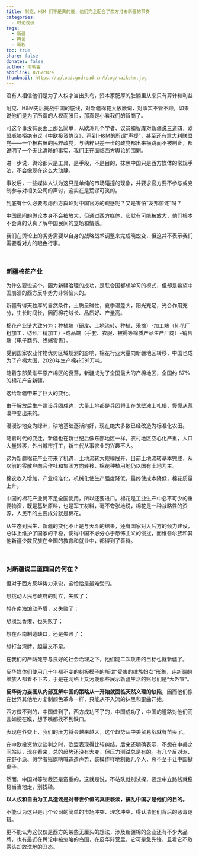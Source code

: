 ```yaml
---
title: 耐克、H&M 们不是真的傻，他们完全配合了西方打击新疆的节奏
categories:
  - 时论浅谈
tags:
  - 新疆
  - 舆论
  - 霸权
toc: true
share: false
donates: false
author: 南朝客
abbrlink: 8267c87e
thumbnail: https://upload.godread.cn/blog/naikehm.jpg
---
```


<div class="description">没有人相信他们是为了人权才当出头鸟，资本家肥厚的肚腩里从来只有算计和利益</div>

<!-- more -->

耐克、H&M先后挑战中国的底线，对新疆棉花大放厥词，对事实不管不顾，如果说他们是为了所谓的人权而张目，那真是小看我们的智商了。



可这个事没有表面上那么简单，从欧洲几个学者、议员和智库对新疆说三道四，欧盟威胁拒绝审议《中欧投资协议》，再到 H&M的所谓“声援”，甚至还有意大利联盟党——一个极右翼的民粹政党，与纳粹只差一步的政党都出来横跳而不被制止，都说明了一个无比清晰的事实，我们正在面临西方舆论的围剿。



进一步说，舆论都只是工具，是手段，不是目的，抹黑中国只是西方媒体的常规手法，不会像现在这么大动静。



事发后，一些媒体人认为这只是单纯的市场碰撞的现象，并要求官方要不参与或克制参与对相关公司的声讨，这实在是荒谬可笑的。



到底有什么必要考虑西方舆论对中国官方的观感呢？又是害怕“友邦惊诧”吗？



中国民间的舆论本身不会被放大，但通过西方媒体，它就有可能被放大，他们根本不会真的认真了解中国民间的立场和情感。



我们在舆论上的劣势需要以自身的战略战术调整来完成晓蜕变，但这并不表示我们需要看对方的眼色行事。

<br>

### **新疆棉花产业**

为什么要说这个，因为新疆治理的成功，是联合国都想学习的模式，但却是希望中国崩溃的西方反华势力非常恼火的。



新疆有得天独厚的自然条件，土质呈碱性，夏季温差大，阳光充足，光合作用充分，生长时间长，因而棉花绒长、品质好、产量高。



棉花产业链大致分为：种植端（研发、土地流转、种植、采摘）-加工端（轧花厂粗加工，纺纱厂精加工）-成品端（手套、衣服、被褥等棉质产品生产厂商）-销售端（电子商务、终端零售）。



受到国家农业作物优势区域规划的影响，棉花行业大量向新疆地区转移，中国也成为了产棉大国，2020年生产棉花591万吨。



随着东部黄淮平原产棉区的衰落，新疆成为了全国最大的产棉地区，全国约 87% 的棉花产自新疆。



这给新疆带来了巨大的变化。



由于解放后生产建设兵团戍边，大量土地都是兵团将士在戈壁滩上扎根，慢慢从荒漠中变出来的。



漫漫沙地变为绿洲，耕地基础逐渐向好，现在绝大多数已经改造为标准化农田。



随着时代的变迁，新疆也在新世纪后像东部地区一样，农村地区空心化严重，人口大量转移，外出城市打工，新生代从事农业的兴趣不大。



这为新疆棉花产业带来了机遇，土地流转大规模展开，目前土地流转基本完成，从以前的零散户向合作社和集团方向转移，棉花种植用地仍以国有土地为主。



棉农收入增加，产业标准化，机械化使生产强度降低，最终使成本降低，棉花质量上升。



中国的棉花产业尚不足全国使用，所以还要进口。棉花是工业生产中必不可少的重要物资，既是基础原料，也是军工材料，毫不夸张地说，棉花是一种战略性的资源，人民币的主要成分就是棉花。



从生态到民生，新疆的变化不止是与天斗的结果，还有国家对大后方的倾力建设，总体上维护了国家的平稳，使得中国不必分心于恐怖主义的侵扰，而维吾尔族和其他新疆少数民族在全国的教育和就业中，都得到了善待。

<br>

### **对新疆说三道四目的何在？**

但对于西方反华势力来说，这恰恰是最难受的。



<div class="paibi">
    <p class="text">想挑动人民与政府的对立，失败了；</p>
    <p class="text">想在南海煸动矛盾，又失败了；</p>
    <p class="text">想搅乱香港，也失败了；</p>
    <p class="text">想在西南制造缺口，还是失败了；</p>
    <p class="text">想打台湾牌，胆量又不足。</p>
</div>



在我们的严防死守与良好的社会治理之下，他们能二次攻击的目标也就新疆了。



反华媒体们使用几十年都不变的刻板模子的所谓“受害的维族妇女”形象，连新疆的维族人都看不下去，于是在网络上又污蔑那些展示新疆生活的账号们是“大外宣”。



**反华势力妄图从内部瓦解中国的策略从一开始就面临天然义理的缺陷**，因而他们像在世界其他地方复制颜色革命一样，只能从不入流的抹黑和歪曲开始。



西方做不到的，中国做到了，西方成功不了的，中国成功了，中国的道路对他们而言如梗在喉，想下嘴都找不到缺口。



表现在外交上，我们的压力将会越来越大，这个趋势从中美贸易战就有苗头了。



<div class="fenjie"></div>



在中欧投资协定谈判之时，欧盟表现得比较纠结，后来还明确表示，不想在中美之间站队，现在看来，总的趋势还没有大变，但压力测试总是有的。有几个反对派、在野小派、假学者摇旗呐喊造造声势，装模作样地制裁几个人，总不至于让中国掀桌子。



然而，中国对等制裁还是蛮重的，这就是说，不站队就别试探，要走中立路线就稳稳当当地走，别找碴。



**以人权和自由为工具造谣是对普世价值的真正亵渎，搞乱中国才是他们的目的。**



不能认为这只是几个公司的简单的市场冲突、理念冲突，得认清他们背后的恶毒逻辑。



更不能认为这仅仅是西方的某些无厘头的想法，涉及新疆棉的企业还有不少大品牌，也有最近在舆论中被忽略的岛国，在反华阵营里，它可是急先锋，且看它不敢露头却敢洗地的丑态。